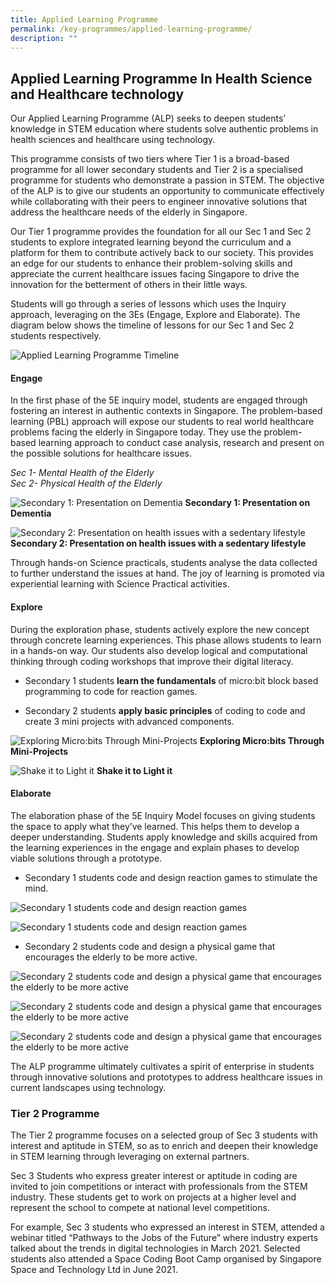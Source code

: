 ```yaml
---
title: Applied Learning Programme
permalink: /key-programmes/applied-learning-programme/
description: ""
---
```

## **Applied Learning Programme In Health Science and Healthcare technology**

Our Applied Learning Programme (ALP) seeks to deepen students’ knowledge in STEM education where students solve authentic problems in health sciences and healthcare using technology. 

This programme consists of two tiers where Tier 1 is a broad-based programme for all lower secondary students and Tier 2 is a specialised programme for students who demonstrate a passion in STEM. The objective of the ALP is to give our students an opportunity to communicate effectively while collaborating with their peers to engineer innovative solutions that address the healthcare needs of the elderly in Singapore.

Our Tier 1 programme provides the foundation for all our Sec 1 and Sec 2 students to explore integrated learning beyond the curriculum and a platform for them to contribute actively back to our society. This provides an edge for our students to enhance their problem-solving skills and appreciate the current healthcare issues facing Singapore to drive the innovation for the betterment of others in their little ways.

Students will go through a series of lessons which uses the Inquiry approach, leveraging on the 3Es (Engage, Explore and Elaborate). The diagram below shows the timeline of lessons for our Sec 1 and Sec 2 students respectively.

![Applied Learning Programme Timeline](/images/Keyprogrammes/Alp/alp-key-01.jpg)

#### Engage <br>

In the first phase of the 5E inquiry model, students are engaged through fostering an interest in authentic contexts in Singapore. The problem-based learning (PBL) approach will expose our students to real world healthcare problems facing the elderly in Singapore today.  They use the problem-based learning approach to conduct case analysis, research and present on the possible solutions for healthcare issues.

*Sec 1- Mental Health of the Elderly <br>
Sec 2- Physical Health of the Elderly*

![Secondary 1: Presentation on Dementia](/images/Keyprogrammes/Alp/alp-key-02.jpg)
**Secondary 1: Presentation on Dementia**

![Secondary 2: Presentation on health issues with a sedentary lifestyle](/images/Keyprogrammes/Alp/alp-key-03.jpg)
**Secondary 2: Presentation on health issues with a sedentary lifestyle**

Through hands-on Science practicals, students analyse the data collected to further understand the issues at hand. The joy of learning is promoted via experiential learning with Science Practical activities.

#### Explore

During the exploration phase, students actively explore the new concept through concrete learning experiences. This phase allows students to learn in a hands-on way. Our students also develop logical and computational thinking through coding workshops that improve their digital literacy. 

-  Secondary 1 students **learn the fundamentals** of micro:bit block based programming to code for reaction games. 

-  Secondary 2 students **apply basic principles** of coding to code and create 3 mini projects with advanced components.

![Exploring Micro:bits Through Mini-Projects](/images/Keyprogrammes/Alp/alp-key-04.jpg)
**Exploring Micro:bits Through Mini-Projects**


![Shake it to Light it](/images/Keyprogrammes/Alp/alp-key-05n.jpg)
**Shake it to Light it**

#### Elaborate

The elaboration phase of the 5E Inquiry Model focuses on giving students the space to apply what they’ve learned. This helps them to develop a deeper understanding. Students apply knowledge and skills acquired from the learning experiences in the engage and explain phases to develop viable solutions through a prototype. 

-  Secondary 1 students code and design reaction games to stimulate the mind.

![Secondary 1 students code and design reaction games](/images/Keyprogrammes/Alp/alp-key-07.jpg)

![Secondary 1 students code and design reaction games](/images/Keyprogrammes/Alp/alp-key-08.jpg)

- Secondary 2 students code and design a physical game that encourages the elderly to be more active.

![Secondary 2 students code and design a physical game that encourages the elderly to be more active](/images/Keyprogrammes/Alp/alp-key-09.jpg)

![Secondary 2 students code and design a physical game that encourages the elderly to be more active](/images/Keyprogrammes/Alp/alp-key-10.jpg)

![Secondary 2 students code and design a physical game that encourages the elderly to be more active](/images/Keyprogrammes/Alp/alp-key-11.jpg)

The ALP programme ultimately cultivates a spirit of enterprise in students through innovative solutions and prototypes to address healthcare issues in current landscapes using technology.

### **Tier 2 Programme**

The Tier 2 programme focuses on a selected group of Sec 3 students with interest and aptitude in STEM, so as to enrich and deepen their knowledge in STEM learning through leveraging on external partners.

Sec 3 Students who express greater interest or aptitude in coding are invited to join competitions or interact with professionals from the STEM industry. These students get to work on projects at a higher level and represent the school to compete at national level competitions. 

For example, Sec 3 students who expressed an interest in STEM, attended a webinar titled “Pathways to the Jobs of the Future” where industry experts talked about the trends in digital technologies in March 2021. Selected students also attended a Space Coding Boot Camp organised by Singapore Space and Technology Ltd in June 2021.